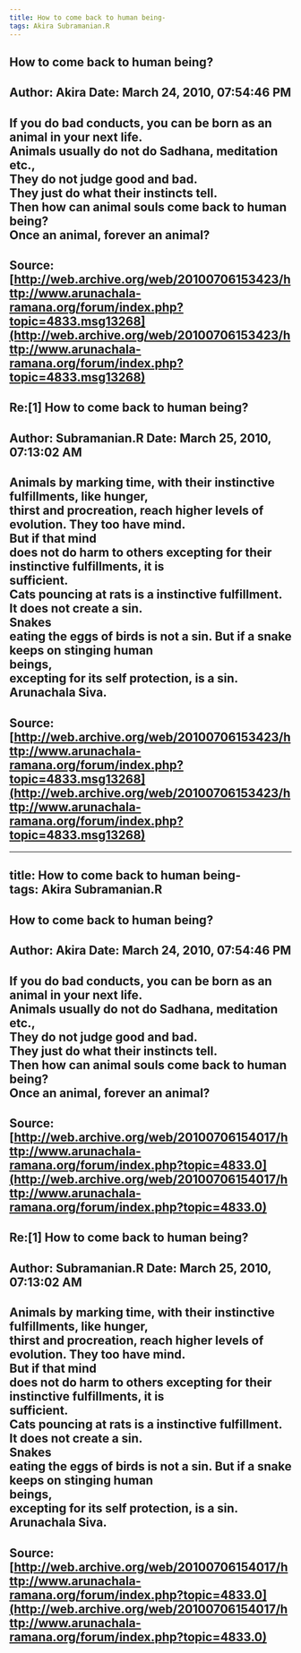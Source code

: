 ```yaml
--- 
title: How to come back to human being-   
tags: Akira Subramanian.R  
---  
```

## How to come back to human being?  
Author: Akira               Date: March 24, 2010, 07:54:46 PM  
---  
If you do bad conducts, you can be born as an animal in your next life.   
Animals usually do not do Sadhana, meditation etc.,   
They do not judge good and bad.   
They just do what their instincts tell.   
Then how can animal souls come back to human being?   
Once an animal, forever an animal?
 ---  
Source:[http://web.archive.org/web/20100706153423/http://www.arunachala-ramana.org/forum/index.php?topic=4833.msg13268](http://web.archive.org/web/20100706153423/http://www.arunachala-ramana.org/forum/index.php?topic=4833.msg13268)   
---  

## Re:[1] How to come back to human being?  
Author: Subramanian.R       Date: March 25, 2010, 07:13:02 AM  
---  
Animals by marking time, with their instinctive fulfillments, like hunger,  
thirst and procreation, reach higher levels of evolution. They too have mind.  
But if that mind   
does not do harm to others excepting for their instinctive fulfillments, it is  
sufficient.   
Cats pouncing at rats is a instinctive fulfillment. It does not create a sin.  
Snakes   
eating the eggs of birds is not a sin. But if a snake keeps on stinging human  
beings,   
excepting for its self protection, is a sin.   
Arunachala Siva.
 ---  
Source:[http://web.archive.org/web/20100706153423/http://www.arunachala-ramana.org/forum/index.php?topic=4833.msg13268](http://web.archive.org/web/20100706153423/http://www.arunachala-ramana.org/forum/index.php?topic=4833.msg13268)   
---  

--- 
title: How to come back to human being-   
tags: Akira Subramanian.R  
---  
## How to come back to human being?  
Author: Akira               Date: March 24, 2010, 07:54:46 PM  
---  
If you do bad conducts, you can be born as an animal in your next life.   
Animals usually do not do Sadhana, meditation etc.,   
They do not judge good and bad.   
They just do what their instincts tell.   
Then how can animal souls come back to human being?   
Once an animal, forever an animal?
 ---  
Source:[http://web.archive.org/web/20100706154017/http://www.arunachala-ramana.org/forum/index.php?topic=4833.0](http://web.archive.org/web/20100706154017/http://www.arunachala-ramana.org/forum/index.php?topic=4833.0)   
---  

## Re:[1] How to come back to human being?  
Author: Subramanian.R       Date: March 25, 2010, 07:13:02 AM  
---  
Animals by marking time, with their instinctive fulfillments, like hunger,  
thirst and procreation, reach higher levels of evolution. They too have mind.  
But if that mind   
does not do harm to others excepting for their instinctive fulfillments, it is  
sufficient.   
Cats pouncing at rats is a instinctive fulfillment. It does not create a sin.  
Snakes   
eating the eggs of birds is not a sin. But if a snake keeps on stinging human  
beings,   
excepting for its self protection, is a sin.   
Arunachala Siva.
 ---  
Source:[http://web.archive.org/web/20100706154017/http://www.arunachala-ramana.org/forum/index.php?topic=4833.0](http://web.archive.org/web/20100706154017/http://www.arunachala-ramana.org/forum/index.php?topic=4833.0)   
---  

